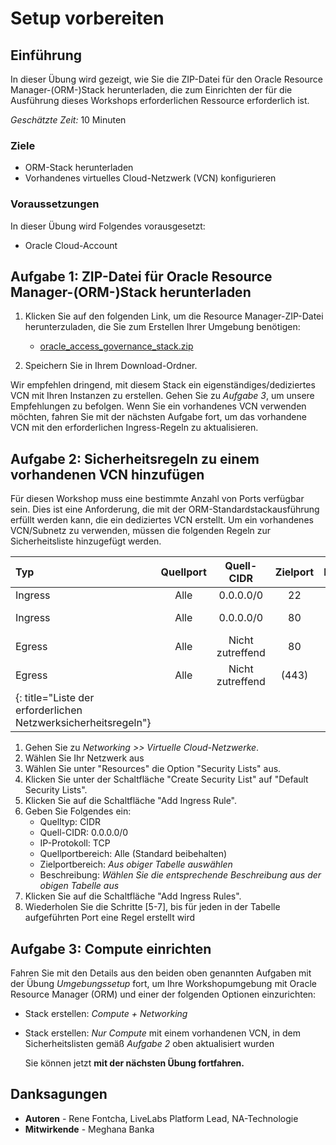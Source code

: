 # Setup vorbereiten

## Einführung

In dieser Übung wird gezeigt, wie Sie die ZIP-Datei für den Oracle Resource Manager-(ORM-)Stack herunterladen, die zum Einrichten der für die Ausführung dieses Workshops erforderlichen Ressource erforderlich ist.

_Geschätzte Zeit:_ 10 Minuten

### Ziele

*   ORM-Stack herunterladen
*   Vorhandenes virtuelles Cloud-Netzwerk (VCN) konfigurieren

### Voraussetzungen

In dieser Übung wird Folgendes vorausgesetzt:

*   Oracle Cloud-Account

## Aufgabe 1: ZIP-Datei für Oracle Resource Manager-(ORM-)Stack herunterladen

1.  Klicken Sie auf den folgenden Link, um die Resource Manager-ZIP-Datei herunterzuladen, die Sie zum Erstellen Ihrer Umgebung benötigen:
    
    *   [oracle\_access\_governance\_stack.zip](https://objectstorage.us-ashburn-1.oraclecloud.com/p/AUKfPIGuTde04z4OnuaZN2EP0LxNl4hJWI2jZiTw23aWzSoa2_Byvs8OGPw20-dt/n/c4u04/b/livelabsfiles/o/security-library/oracle_access_governance_stack.zip)
2.  Speichern Sie in Ihrem Download-Ordner.
    

Wir empfehlen dringend, mit diesem Stack ein eigenständiges/dediziertes VCN mit Ihren Instanzen zu erstellen. Gehen Sie zu _Aufgabe 3_, um unsere Empfehlungen zu befolgen. Wenn Sie ein vorhandenes VCN verwenden möchten, fahren Sie mit der nächsten Aufgabe fort, um das vorhandene VCN mit den erforderlichen Ingress-Regeln zu aktualisieren.

## Aufgabe 2: Sicherheitsregeln zu einem vorhandenen VCN hinzufügen

Für diesen Workshop muss eine bestimmte Anzahl von Ports verfügbar sein. Dies ist eine Anforderung, die mit der ORM-Standardstackausführung erfüllt werden kann, die ein dediziertes VCN erstellt. Um ein vorhandenes VCN/Subnetz zu verwenden, müssen die folgenden Regeln zur Sicherheitsliste hinzugefügt werden.

| Typ | Quellport | Quell-CIDR | Zielport | Protokoll | Beschreibung |
| :-- | :-: | :-: | :-: | :-: | :-- |
| Ingress | Alle | 0.0.0.0/0 | 22 | TCP | SSH |
| Ingress | Alle | 0.0.0.0/0 | 80 | TCP | Remotedesktop mit noVNC |
| Egress | Alle | Nicht zutreffend | 80 | TCP | Ausgehender HTTP-Zugriff |
| Egress | Alle | Nicht zutreffend | (443) | TCP | Ausgehender HTTPS-Zugriff |
| {: title="Liste der erforderlichen Netzwerksicherheitsregeln"} |  |  |  |  |  |

1.  Gehen Sie zu _Networking >> Virtuelle Cloud-Netzwerke_.
2.  Wählen Sie Ihr Netzwerk aus
3.  Wählen Sie unter "Resources" die Option "Security Lists" aus.
4.  Klicken Sie unter der Schaltfläche "Create Security List" auf "Default Security Lists".
5.  Klicken Sie auf die Schaltfläche "Add Ingress Rule".
6.  Geben Sie Folgendes ein:
    *   Quelltyp: CIDR
    *   Quell-CIDR: 0.0.0.0/0
    *   IP-Protokoll: TCP
    *   Quellportbereich: Alle (Standard beibehalten)
    *   Zielportbereich: _Aus obiger Tabelle auswählen_
    *   Beschreibung: _Wählen Sie die entsprechende Beschreibung aus der obigen Tabelle aus_
7.  Klicken Sie auf die Schaltfläche "Add Ingress Rules".
8.  Wiederholen Sie die Schritte \[5-7\], bis für jeden in der Tabelle aufgeführten Port eine Regel erstellt wird

## Aufgabe 3: Compute einrichten

Fahren Sie mit den Details aus den beiden oben genannten Aufgaben mit der Übung _Umgebungssetup_ fort, um Ihre Workshopumgebung mit Oracle Resource Manager (ORM) und einer der folgenden Optionen einzurichten:

*   Stack erstellen: _Compute + Networking_
    
*   Stack erstellen: _Nur Compute_ mit einem vorhandenen VCN, in dem Sicherheitslisten gemäß _Aufgabe 2_ oben aktualisiert wurden
    
    Sie können jetzt **mit der nächsten Übung fortfahren.**
    

## Danksagungen

*   **Autoren** - Rene Fontcha, LiveLabs Platform Lead, NA-Technologie
*   **Mitwirkende** - Meghana Banka